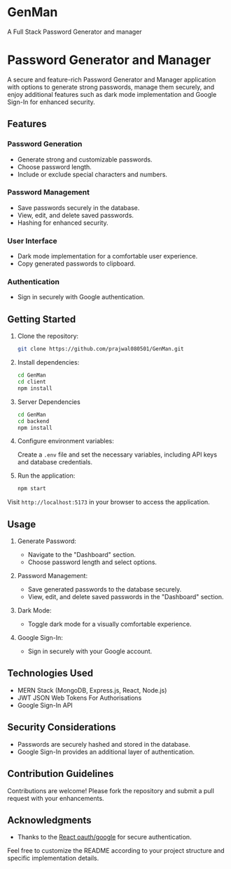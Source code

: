 # GenMan
A Full Stack Password Generator and manager
# Password Generator and Manager

A secure and feature-rich Password Generator and Manager application with options to generate strong passwords, manage them securely, and enjoy additional features such as dark mode implementation and Google Sign-In for enhanced security.

## Features

### Password Generation

- Generate strong and customizable passwords.
- Choose password length.
- Include or exclude special characters and numbers.

### Password Management

- Save passwords securely in the database.
- View, edit, and delete saved passwords.
- Hashing for enhanced security.

### User Interface

- Dark mode implementation for a comfortable user experience.
- Copy generated passwords to clipboard.

### Authentication

- Sign in securely with Google authentication.

## Getting Started

1. Clone the repository:

   ```bash
   git clone https://github.com/prajwal080501/GenMan.git
   ```

2. Install dependencies:

   ```bash
   cd GenMan
   cd client
   npm install
   ```
3. Server Dependencies
   ```bash
   cd GenMan
   cd backend
   npm install
   ```

3. Configure environment variables:

   Create a `.env` file and set the necessary variables, including API keys and database credentials.

4. Run the application:

   ```bash
   npm start
   ```

Visit `http://localhost:5173` in your browser to access the application.

## Usage

1. Generate Password:
   - Navigate to the "Dashboard" section.
   - Choose password length and select options.

2. Password Management:
   - Save generated passwords to the database securely.
   - View, edit, and delete saved passwords in the "Dashboard" section.

3. Dark Mode:
   - Toggle dark mode for a visually comfortable experience.

4. Google Sign-In:
   - Sign in securely with your Google account.

## Technologies Used

- MERN Stack (MongoDB, Express.js, React, Node.js)
- JWT JSON Web Tokens For Authorisations
- Google Sign-In API

## Security Considerations

- Passwords are securely hashed and stored in the database.
- Google Sign-In provides an additional layer of authentication.

## Contribution Guidelines

Contributions are welcome! Please fork the repository and submit a pull request with your enhancements.

## Acknowledgments
- Thanks to the [React oauth/google]([https://developers.google.com/identity/sign-in/web/sign-in](https://www.google.com/url?sa=t&rct=j&q=&esrc=s&source=web&cd=&ved=2ahUKEwjZtsGt94iDAxVtb2wGHVmNAaQQFnoECBEQAQ&url=https%3A%2F%2Fwww.npmjs.com%2Fpackage%2F%40react-oauth%2Fgoogle&usg=AOvVaw0QzQwlPl1sF3BGCa4SIqP2&opi=89978449)https://www.google.com/url?sa=t&rct=j&q=&esrc=s&source=web&cd=&ved=2ahUKEwjZtsGt94iDAxVtb2wGHVmNAaQQFnoECBEQAQ&url=https%3A%2F%2Fwww.npmjs.com%2Fpackage%2F%40react-oauth%2Fgoogle&usg=AOvVaw0QzQwlPl1sF3BGCa4SIqP2&opi=89978449) for secure authentication.

Feel free to customize the README according to your project structure and specific implementation details.